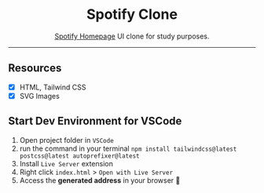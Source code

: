 <h1 align="center">
Spotify Clone
</h1>

<p align="center"><a href="https://www.spotify.com/br/">Spotify Homepage</a> UI clone for study purposes.</p>

<hr>

## Resources

- [x] HTML, Tailwind CSS
- [x] SVG Images

## Start Dev Environment for VSCode

1. Open project folder in `VSCode`
2. run the command in your terminal `npm install tailwindcss@latest postcss@latest autoprefixer@latest`
2. Install `Live Server` extension
3. Right click `index.html` > `Open with Live Server`
4. Access the **generated address** in your browser 🚀
